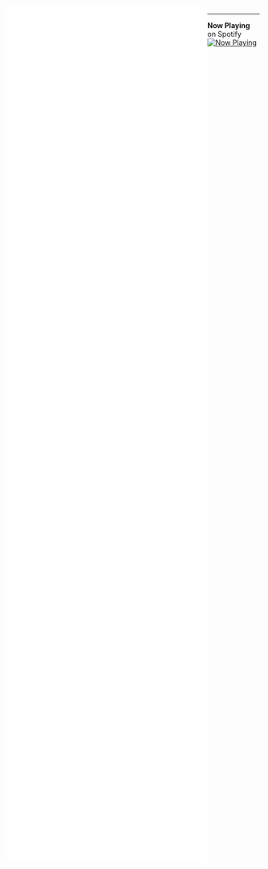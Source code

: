 <img alt="🦑" align="left" width="400"  src="https://github.com/afrizaloky/afrizaloky/blob/master/metrics.plugin.wakatime.svg">
<img alt="🦑" align="left" width="400px" src="https://github.com/afrizaloky/afrizaloky/blob/master/metrics.plugin.languages.svg">
<img alt="🦑" align="left" width="400px" src="https://github.com/afrizaloky/afrizaloky/blob/master/metrics.plugin.isocalendar.svg">
<img alt="🦑" align="left" width="400px" src="https://github.com/afrizaloky/afrizaloky/blob/master/metrics.plugin.stars.svg">
<img alt="🦑" align="left" width="400"  src="https://github.com/afrizaloky/afrizaloky/blob/master/metrics.plugin.tweets.svg">
<img alt="🦑" align="left" width="400"  src="https://github.com/afrizaloky/afrizaloky/blob/master/metrics.plugin.TSLA.svg">
<img alt="🦑" align="left" width="400"  src="https://github.com/afrizaloky/afrizaloky/blob/master/metrics.plugin.BBTN.svg">
<img alt="🦑" align="left" width="400"  src="https://github.com/afrizaloky/afrizaloky/blob/master/metrics.personal.anilist.svg">

---

**Now Playing** on Spotify
<br>
<a href="https://ghiscure.vercel.app/api/now-playing">
    <img src="https://ghiscure.vercel.app/api/now-playing" width="256" height="64" alt="Now Playing">
</a>